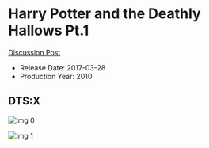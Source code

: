 # Harry Potter and the Deathly Hallows Pt.1

[Discussion Post](https://www.avsforum.com/threads/bass-eq-for-filtered-movies.2995212/post-56876090)

* Release Date: 2017-03-28
* Production Year: 2010

## DTS:X

![img 0](https://i.imgur.com/FSWP07M.jpg)

![img 1](https://i.imgur.com/iUXMRyp.jpg)

